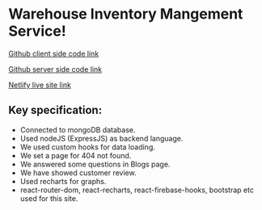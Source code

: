 # Warehouse Inventory Mangement Service!

[Github client side code link](https://github.com/ProgrammingHeroWC4/warehouse-management-client-side-solo-mizan)

[Github server side code link](https://github.com/ProgrammingHeroWC4/warehouse-management-server-side-solo-mizan)


[Netlify live site link](https://ephemeral-lily-3ea1e9.netlify.app/)

## Key specification:
* Connected to mongoDB database.
* Used nodeJS (ExpressJS) as backend language.
* We used custom hooks for data loading.
* We set a page for 404 not found.
* We answered some questions in Blogs page.
* We have showed customer review.
* Used recharts for graphs.
* react-router-dom, react-recharts, react-firebase-hooks, bootstrap etc used for this site.